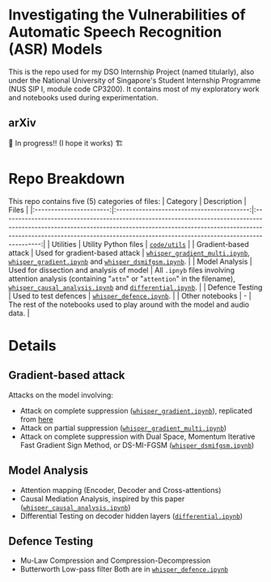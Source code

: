# Investigating the Vulnerabilities of Automatic Speech Recognition (ASR) Models
This is the repo used for my DSO Internship Project (named titularly), also under the National University of Singapore's Student Internship Programme (NUS SIP I, module code CP3200). It contains most of my exploratory work and notebooks used during experimentation.

## arXiv
:construction: In progress!! (I hope it works) :building_construction:

# Repo Breakdown
This repo contains five (5) categories of files:
|         Category        |                Description                |                                                                                                                          Files                                                                                                                         |
|:-----------------------:|:-----------------------------------------:|:------------------------------------------------------------------------------------------------------------------------------------------------------------------------------------------------------------------------------------------------------:|
|          Utilities      |            Utility Python files           |                                                                                                             [```code/utils```](code/utils)                                                                                                             |
| Gradient-based attack   |       Used for gradient-based attack      |                          [```whisper_gradient_multi.ipynb```](code/whisper_gradient_multi.ipynb), [```whisper_gradient.ipynb```](code/whisper_gradient.ipynb) and [```whisper_dsmifgsm.ipynb```](code/whisper_dsmifgsm.ipynb).                         |
|      Model Analysis     | Used for dissection and analysis of model | All ```.ipnyb``` files involving attention analysis (containing "```attn```" or "```attention```" in the filename), [```whisper_causal_analysis.ipynb```](code/whisper_causal_analysis.ipynb) and [```differential.ipynb```](code/differential.ipynb). |
|     Defence Testing     |           Used to test defences           |                                                                                               [```whisper_defence.ipynb```](code/whisper_defence.ipynb).                                                                                               |
|     Other notebooks     |                     -                     |                                                                                      The rest of the notebooks used to play around with the model and audio data.                                                                                      |

# Details
## Gradient-based attack
Attacks on the model involving:
* Attack on complete suppression ([```whisper_gradient.ipynb```](code/whisper_gradient.ipynb)), replicated from [here](https://github.com/rainavyas/prepend_acoustic_attack)
* Attack on partial suppression ([```whisper_gradient_multi.ipynb```](code/whisper_gradient_multi.ipynb))
* Attack on complete suppression with Dual Space, Momentum Iterative Fast Gradient Sign Method, or DS-MI-FGSM ([```whisper_dsmifgsm.ipynb```](code/whisper_dsmifgsm.ipynb))

## Model Analysis
* Attention mapping (Encoder, Decoder and Cross-attentions)
* Causal Mediation Analysis, inspired by this paper ([```whisper_causal_analysis.ipynb```](code/whisper_causal_analysis.ipynb))
* Differential Testing on decoder hidden layers ([```differential.ipynb```](code/differential.ipynb))

## Defence Testing
* Mu-Law Compression and Compression-Decompression
* Butterworth Low-pass filter
Both are in [```whisper_defence.ipynb```](code/whisper_defence.ipynb)
